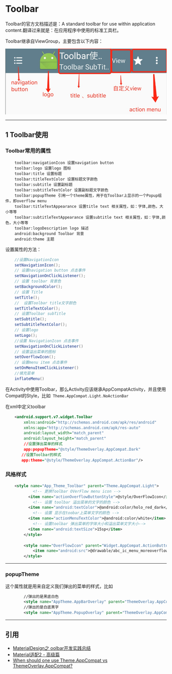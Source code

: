 # Toolbar

Toolbar的官方文档描述是：A standard toolbar for use within application content.翻译过来就是：在应用程序中使用的标准工具栏。

Toolbar继承自ViewGroup，主要包含以下内容：

![](index_files/f37704d2-bc44-45dc-81d7-ca2bc4cead2b.jpg)

---
## 1  Toolbar使用

### Toolbar常用的属性

```
    toolbar:navigationIcon 设置navigation button
    toolbar:logo 设置logo 图标
    toolbar:title 设置标题
    toolbar:titleTextColor 设置标题文字颜色
    toolbar:subtitle 设置副标题
    toolbar:subtitleTextColor 设置副标题文字颜色
    toolbar:popupTheme 引用一个theme属性，用于在Toolbar上显示的一个Popup组件，即overflow menu
    toolbar:titleTextAppearance 设置title text 相关属性，如：字体,颜色，大小等等
    toolbar:subtitleTextAppearance 设置subtitle text 相关属性，如：字体,颜色，大小等等
    toolbar:logoDescription logo 描述
    android:background Toolbar 背景
    android:theme 主题
```

设置属性的方法：

```java
    //设置NavigationIcon
    setNavigationIcon();
    // 设置navigation button 点击事件
    setNavigationOnClickListener();
    // 设置 toolbar 背景色
    setBackgroundColor();
    // 设置 Title
    setTitle();
    //  设置Toolbar title文字颜色
    setTitleTextColor();
    // 设置Toolbar subTitle
    setSubtitle();
    setSubtitleTextColor();
    // 设置logo
    setLogo();
    //设置 NavigationIcon 点击事件
    setNavigationOnClickListener()
    // 设置溢出菜单的图标
    setOverflowIcon();
    // 设置menu item 点击事件
    setOnMenuItemClickListener()
    //填充菜单
    inflateMenu()
```

在Activity中使用Toolbar，那么Activity应该继承AppCompatActivity，并且使用Compat的Style，比如`
Theme.AppCompat.Light.NoActionBar`

在xml中定义toolbar

```xml
    <android.support.v7.widget.Toolbar
        xmlns:android="http://schemas.android.com/apk/res/android"
        xmlns:app="http://schemas.android.com/apk/res-auto"
        android:layout_width="match_parent"
        android:layout_height="match_parent"
        //设置弹出菜单的样式
        app:popupTheme="@style/ThemeOverlay.AppCompat.Dark"
       //设置Toolbar的样式
       app:theme="@style/ThemeOverlay.AppCompat.ActionBar"/>
```

### 风格样式

```xml
    <style name="App_Theme_Toolbar" parent="Theme.AppCompat.Light">
            <!-- 更换Toolbar OVerFlow menu icon -->
          <item name="actionOverflowButtonStyle">@style/OverFlowIcon</item>
            <!-- 设置 toolbar 溢出菜单的文字的颜色 -->
          <item name="android:textColor">@android:color/holo_red_dark</item>
            <!-- 设置 显示在toobar上菜单文字的颜色 -->
          <item name="actionMenuTextColor">@android:color/white</item>
            <!-- 设置toolbar 弹出菜单的字体大小和溢出菜单文字大小-->
          <item name="android:textSize">15sp</item>
        </style>
    
        <style name="OverFlowIcon" parent="Widget.AppCompat.ActionButton.Overflow">
            <item name="android:src">@drawable/abc_ic_menu_moreoverflow_mtrl_alpha</item>
        </style>
```

---
### popupTheme

这个属性就是用来自定义我们弹出的菜单的样式，比如

```xml
        //弹出的是黑底白色
        <style name="AppTheme.AppBarOverlay" parent="ThemeOverlay.AppCompat.Dark"/>
        //弹出的是白底黑字
        <style name="AppTheme.PopupOverlay" parent="ThemeOverlay.AppCompat.Light"/>
```

---
## 引用

- [MaterialDesign之 oolbar开发实践总结](http://www.jianshu.com/p/e2ae6aaff696)
- [Material适配2 - 高级篇](http://www.cnblogs.com/ct2011/p/4493439.html)
- [When should one use Theme.AppCompat vs ThemeOverlay.AppCompat?](https://stackoverflow.com/questions/27238433/when-should-one-use-theme-appcompat-vs-themeoverlay-appcompat)